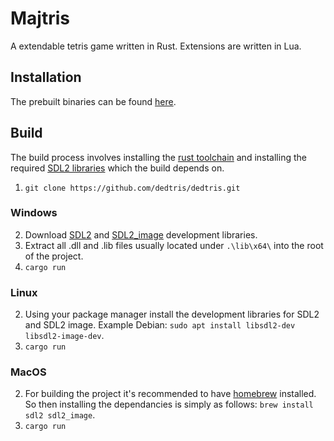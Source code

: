 # Majtris
A extendable tetris game written in Rust. Extensions are written in Lua.

## Installation
The prebuilt binaries can be found [here](https://github.com/dedtris/dedtris/releases).

## Build
The build process involves installing the [rust toolchain](https://www.rust-lang.org/tools/install) and installing the required [SDL2 libraries](https://www.libsdl.org/download-2.0.php) which the build depends on.

1. `git clone https://github.com/dedtris/dedtris.git`
### Windows
2. Download [SDL2](https://www.libsdl.org/download-2.0.php) and [SDL2_image](https://www.libsdl.org/projects/SDL_image/) development libraries.
3. Extract all .dll and .lib files usually located under `.\lib\x64\` into the root of the project.
4. `cargo run`
### Linux
2. Using your package manager install the development libraries for SDL2 and SDL2 image. Example Debian: `sudo apt install libsdl2-dev libsdl2-image-dev`.
3. `cargo run`
### MacOS
2. For building the project it's recommended to have [homebrew](https://brew.sh/) installed. So then installing the dependancies is simply as follows: `brew install sdl2 sdl2_image`.
3. `cargo run`